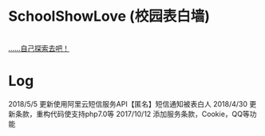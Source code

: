 # SchoolShowLove (校园表白墙)

</br><a href="https://moem.ml/archives/schoollove.html">……自己探索去吧！</a>

# Log
2018/5/5 更新使用阿里云短信服务API【匿名】短信通知被表白人
2018/4/30 更新条款，重构代码使支持php7.0等
2017/10/12 添加服务条款，Cookie，QQ等功能

